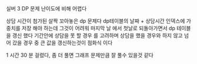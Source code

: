 실버 3 DP 문제 난이도에 비해 어렵다

상담 시간이 첨가된 살짝 꼬아놓은 dp 문제다
dp테이블의 날짜 + 상담시간 인덱스에 가중치를 저장 해야 하는데
그것이 어려워 마지막 날 에서 첫날로 되돌아가면서 dp 테이블을 갱신 했다
기간안에 상담을 못 할 경우 를 고려하며
상담을 했을 경우와 하지 않고 넘어 갔을 경우 중 큰 값을 갱신하는것이 점화식 이다

1 시간 30 분 걸렸다, 좀 더 풀면 그래프 문제만큼 잘 풀수 있을것 같다